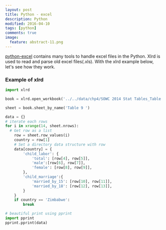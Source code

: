 ```yaml
---
layout: post
title: Python - excel
description: Python
modified: 2016-04-10
tags: [python]
comments: true
image:
  feature: abstract-11.png
---
```

[python-excel](http://www.python-excel.org/) contains many tools to handle excel files in the Python. Xlrd is used to read and parse old excel files(.xls). With the xlrd example below, let's see how they work.

### Example of xlrd

```python
import xlrd

book = xlrd.open_workbook('../../data/chp4/SOWC 2014 Stat Tables_Table 9.xlsx')

sheet = book.sheet_by_name('Table 9 ')

data = {}
# iterate each rows
for i in xrange(14, sheet.nrows):
  # Get row as a list
	row = sheet.row_values(i)
	country = row[1]
	# Set a directory data structure with row
	data[country] = {
		'child_labor': {
			'total': [row[4], row[5]],
			'male':[row[6], row[7]],
			'female': [row[8], row[9]],
		},
		'child_marriage':{
			'married_by_15': [row[10], row[11]],
			'married_by_18': [row[12], row[13]],
		}
	}
	if country == 'Zimbabwe':
		break

# beautiful print using pprint
import pprint
pprint.pprint(data)
```
